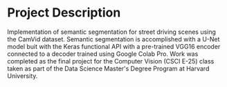 # Project Description
Implementation of semantic segmentation for street driving scenes using the CamVid dataset. Semantic segmentation is accomplished with a U-Net model buit with the Keras functional API with a pre-trained VGG16 encoder connected to a decoder trained using Google Colab Pro.
Work was completed as the final project for the Computer Vision (CSCI E-25) class taken as part of the Data Science Master's Degree Program at Harvard University. 
